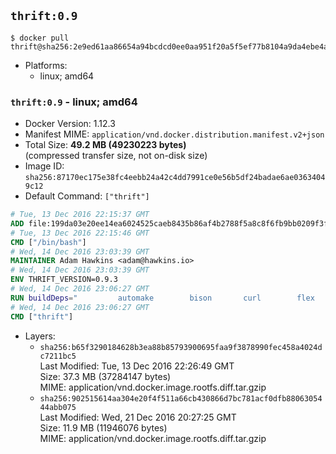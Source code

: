 ## `thrift:0.9`

```console
$ docker pull thrift@sha256:2e9ed61aa86654a94bcdcd0ee0aa951f20a5f5ef77b8104a9da4ebe4afdac90e
```

-	Platforms:
	-	linux; amd64

### `thrift:0.9` - linux; amd64

-	Docker Version: 1.12.3
-	Manifest MIME: `application/vnd.docker.distribution.manifest.v2+json`
-	Total Size: **49.2 MB (49230223 bytes)**  
	(compressed transfer size, not on-disk size)
-	Image ID: `sha256:87170ec175e38fc4eebb24a42c4dd7991ce0e56b5df24badae6ae03634049c12`
-	Default Command: `["thrift"]`

```dockerfile
# Tue, 13 Dec 2016 22:15:37 GMT
ADD file:199da03e20ee14ea6024525caeb8435b86af4b2788f5a8c8f6fb9bb0209f3fff in / 
# Tue, 13 Dec 2016 22:15:46 GMT
CMD ["/bin/bash"]
# Wed, 14 Dec 2016 23:03:39 GMT
MAINTAINER Adam Hawkins <adam@hawkins.io>
# Wed, 14 Dec 2016 23:03:39 GMT
ENV THRIFT_VERSION=0.9.3
# Wed, 14 Dec 2016 23:06:27 GMT
RUN buildDeps=" 		automake 		bison 		curl 		flex 		g++ 		libboost-dev 		libboost-filesystem-dev 		libboost-program-options-dev 		libboost-system-dev 		libboost-test-dev 		libevent-dev 		libssl-dev 		libtool 		make 		pkg-config 	"; 	apt-get update && apt-get install -y --no-install-recommends $buildDeps && rm -rf /var/lib/apt/lists/* 	&& curl -sSL "http://apache.mirrors.spacedump.net/thrift/$THRIFT_VERSION/thrift-$THRIFT_VERSION.tar.gz" -o thrift.tar.gz 	&& mkdir -p /usr/src/thrift 	&& tar zxf thrift.tar.gz -C /usr/src/thrift --strip-components=1 	&& rm thrift.tar.gz 	&& cd /usr/src/thrift 	&& ./configure  --without-python --without-cpp 	&& make 	&& make install 	&& cd / 	&& rm -rf /usr/src/thrift 	&& curl -k -sSL "https://storage.googleapis.com/golang/go1.4.linux-amd64.tar.gz" -o go.tar.gz 	&& tar xzf go.tar.gz 	&& rm go.tar.gz 	&& cp go/bin/gofmt /usr/bin/gofmt 	&& rm -rf go 	&& apt-get purge -y --auto-remove $buildDeps
# Wed, 14 Dec 2016 23:06:27 GMT
CMD ["thrift"]
```

-	Layers:
	-	`sha256:b65f3290184628b3ea88b85793900695faa9f3878990fec458a4024dc7211bc5`  
		Last Modified: Tue, 13 Dec 2016 22:26:49 GMT  
		Size: 37.3 MB (37284147 bytes)  
		MIME: application/vnd.docker.image.rootfs.diff.tar.gzip
	-	`sha256:902515614aa304e20f4f511a66cb430866d7bc781acf0dfb8806305444abb075`  
		Last Modified: Wed, 21 Dec 2016 20:27:25 GMT  
		Size: 11.9 MB (11946076 bytes)  
		MIME: application/vnd.docker.image.rootfs.diff.tar.gzip
